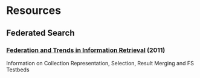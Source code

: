 # Resources

## Federated Search 

### [Federation and Trends in Information Retrieval](https://www.google.co.uk/books/edition/Federated_Search/_5hneaHrxCEC?hl=en&gbpv=1&dq=%22federated+search%22&pg=PA1&printsec=frontcover) (2011) 

Information on Collection Representation, Selection, Result Merging and FS Testbeds